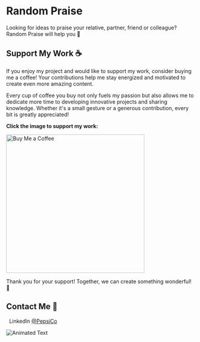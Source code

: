 # Random Praise

Looking for ideas to praise your relative, partner, friend or colleague? Random Praise will help you 🙌

## Support My Work ☕

If you enjoy my project and would like to support my work, consider buying me a coffee! Your contributions help me stay energized and motivated to create even more amazing content.

Every cup of coffee you buy not only fuels my passion but also allows me to dedicate more time to developing innovative projects and sharing knowledge. Whether it's a small gesture or a generous contribution, every bit is greatly appreciated!

**Click the image to support my work:**

<a href="https://buymeacoffee.com/cocacola">
    <img src="https://ucbcd975be5592f4047c73e2240d.previews.dropboxusercontent.com/p/thumb/ACtDcayZNHofPm-yeJBwwiol4Ybx3luMovpiHBHzmAul31IZrzHCqcT4hbJFkhQfRuZL8uzPEZWocj05_4-mmf8VpAW_glsNzKhbbUUxv-rYoQpr7Bx3yNYCbZzSMM-lKFFNf8C1OcrPMrhzH5VCGs-Y3IKjBVG7PR9gSo9GlCOHUDvlYNCBwT8uWN6uQ2qO1Jfo4Uep6O7aGeZrvOBWfrqRoTQXvJVR1RcpNMM5i5vI0HMT7y9bXNtDyn5myh7CJpFdI-4S4zCim_9Cn2ELRuL6B-g0OMFd7l9uIXThetoMztdP9PJ8Jtq5epNoO0CeHr_3CtxCBNpLy-8Mrv5OEmluNT9JyKlgHJ9GRwEV3ZAohQ/p.png" width="370" height="auto" alt="Buy Me a Coffee"/>
</a>

Thank you for your support! Together, we can create something wonderful! 💖

<a name="contact-me"></a>

## Contact Me 💬

&nbsp;&nbsp;LinkedIn [@PepsiCo](https://www.linkedin.com/in/PepsiCo/)

![Animated Text](https://readme-typing-svg.demolab.com/?lines=Web+Developer;Internet+Sommelier;Passionate+Athlete;Caring+Environmentalist;Human)
